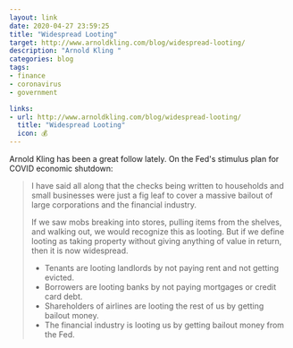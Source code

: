 ```yaml
---
layout: link
date: 2020-04-27 23:59:25
title: "Widespread Looting"
target: http://www.arnoldkling.com/blog/widespread-looting/
description: "Arnold Kling "
categories: blog
tags:
- finance
- coronavirus
- government

links:
- url: http://www.arnoldkling.com/blog/widespread-looting/
  title: "Widespread Looting"
  icon: 💰
---
```


Arnold Kling has been a great follow lately. On the Fed's stimulus plan for COVID economic shutdown:

> I have said all along that the checks being written to households and small businesses were just a fig leaf to cover a massive bailout of large corporations and the financial industry.
>
> If we saw mobs breaking into stores, pulling items from the shelves, and walking out, we would recognize this as looting. But if we define looting as taking property without giving anything of value in return, then it is now widespread.
>
> * Tenants are looting landlords by not paying rent and not getting evicted.
> * Borrowers are looting banks by not paying mortgages or credit card debt.
> * Shareholders of airlines are looting the rest of us by getting bailout money.
> * The financial industry is looting us by getting bailout money from the Fed.

